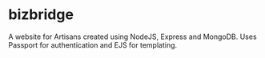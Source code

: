 # bizbridge
A website for Artisans created using NodeJS, Express and MongoDB. Uses Passport for authentication and EJS for templating.
